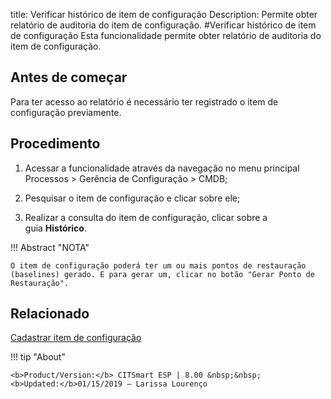 title: Verificar histórico de item de configuração
Description: Permite obter relatório de auditoria do item de configuração.
#Verificar histórico de item de configuração
Esta funcionalidade permite obter relatório de auditoria do item de configuração.

Antes de começar
--------------------

Para ter acesso ao relatório é necessário ter registrado o item de configuração
previamente.

Procedimento
----------------

1.  Acessar a funcionalidade através da navegação no menu principal Processos \>
    Gerência de Configuração \> CMDB;

2.  Pesquisar o item de configuração e clicar sobre ele;

3.  Realizar a consulta do item de configuração, clicar sobre a
    guia **Histórico**.

!!! Abstract "NOTA"  

    O item de configuração poderá ter um ou mais pontos de restauração
    (baselines) gerado. E para gerar um, clicar no botão "Gerar Ponto de
    Restauração".

Relacionado
----------------

[Cadastrar item de configuração](/pt-br/citsmart-esp-8/processes/configuration/use/register-CI.html)

!!! tip "About"

    <b>Product/Version:</b> CITSmart ESP | 8.00 &nbsp;&nbsp;
    <b>Updated:</b>01/15/2019 – Larissa Lourenço

